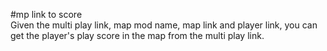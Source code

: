 #mp link to score  
Given the multi play link, map mod name, map link and player link, you can get the player's play score in the map from the multi play link.
